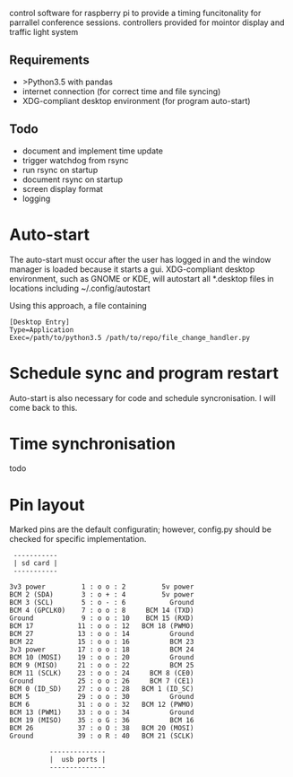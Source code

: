 control software for raspberry pi to provide a timing funcitonality for parrallel conference sessions.
controllers provided for mointor display and traffic light system

## Requirements
* \>Python3.5 with pandas
* internet connection (for correct time and file syncing)
* XDG-compliant desktop environment (for program auto-start)

## Todo
* document and implement time update
* trigger watchdog from rsync
* run rsync on startup
* document rsync on startup
* screen display format
* logging


# Auto-start
The auto-start must occur after the user has logged in and the window manager is loaded because it starts a gui.
XDG-compliant desktop environment, such as GNOME or KDE, will autostart all *.desktop files in locations including ~/.config/autostart

Using this approach, a file containing
```
[Desktop Entry]
Type=Application
Exec=/path/to/python3.5 /path/to/repo/file_change_handler.py
```

# Schedule sync and program restart

Auto-start is also necessary for code and schedule syncronisation.
I will come back to this.


# Time synchronisation

todo


# Pin layout

Marked pins are the default configuratin; however, config.py should be checked for specific implementation.
```
 -----------
 | sd card |
 -----------

3v3 power         1 : o o : 2         5v power
BCM 2 (SDA)       3 : o + : 4         5v power
BCM 3 (SCL)       5 : o - : 6           Ground
BCM 4 (GPCLK0)    7 : o o : 8     BCM 14 (TXD)
Ground            9 : o o : 10    BCM 15 (RXD)
BCM 17           11 : o o : 12   BCM 18 (PWMO)
BCM 27           13 : o o : 14          Ground 
BCM 22           15 : o o : 16          BCM 23
3v3 power        17 : o o : 18          BCM 24
BCM 10 (MOSI)    19 : o o : 20          Ground 
BCM 9 (MISO)     21 : o o : 22          BCM 25
BCM 11 (SCLK)    23 : o o : 24     BCM 8 (CE0)
Ground           25 : o o : 26     BCM 7 (CE1)
BCM 0 (ID_SD)    27 : o o : 28   BCM 1 (ID_SC)
BCM 5            29 : o o : 30          Ground
BCM 6            31 : o o : 32   BCM 12 (PWMO)
BCM 13 (PWM1)    33 : o o : 34          Ground
BCM 19 (MISO)    35 : o G : 36          BCM 16
BCM 26           37 : o O : 38   BCM 20 (MOSI)
Ground           39 : o R : 40   BCM 21 (SCLK)

          --------------
          |  usb ports |
          --------------
```
